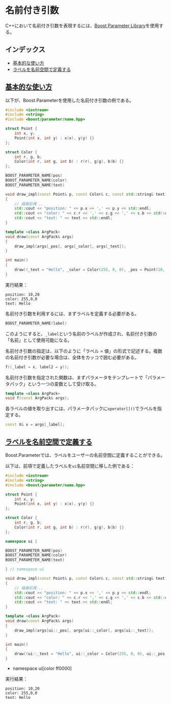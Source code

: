 # 名前付き引数
C++において名前付き引数を表現するには、[Boost Parameter Library](http://www.boost.org/doc/libs/release/libs/parameter/doc/html/index.html)を使用する。


## インデックス
- [基本的な使い方](#basic-usage)
- [ラベルを名前空間で定義する](#define-label-in-namespace)


## <a id="basic-usage" href="#basic-usage">基本的な使い方</a>
以下が、Boost.Parameterを使用した名前付き引数の例である。

```cpp example
#include <iostream>
#include <string>
#include <boost/parameter/name.hpp>

struct Point {
    int x, y;
    Point(int x, int y) : x(x), y(y) {}
};

struct Color {
    int r, g, b;
    Color(int r, int g, int b) : r(r), g(g), b(b) {}
};

BOOST_PARAMETER_NAME(pos)
BOOST_PARAMETER_NAME(color)
BOOST_PARAMETER_NAME(text)

void draw_impl(const Point& p, const Color& c, const std::string& text)
{
    // 描画処理...
    std::cout << "position: " << p.x << ',' << p.y << std::endl;
    std::cout << "color: " << c.r << ',' << c.g << ',' << c.b << std::endl;
    std::cout << "text: " << text << std::endl;
}

template <class ArgPack>
void draw(const ArgPack& args)
{
    draw_impl(args[_pos], args[_color], args[_text]);
}

int main()
{
    draw((_text = "Hello", _color = Color(255, 0, 0), _pos = Point(10, 20)));
}
```

実行結果：
```
position: 10,20
color: 255,0,0
text: Hello
```

名前付き引数を利用するには、まずラベルを定義する必要がある。

```cpp
BOOST_PARAMETER_NAME(label)
```

このようにすると、`_label`という名前のラベルが作成され、名前付き引数の「名前」として使用可能になる。


名前付き引数の指定は、以下のように「ラベル = 値」の形式で記述する。複数の名前付き引数が必要な場合は、全体をカッコで囲む必要がある。

```cpp
f((_label = x, label2 = y));
```


名前付き引数を指定された関数は、まずパラメータをテンプレートで「パラメータパック」という一つの変数として受け取る。
```cpp
template <class ArgPack>
void f(const ArgPack& args);
```

各ラベルの値を取り出すには、パラメータパックに`operator[]()`でラベルを指定する。

```cpp
const X& x = args[_label];
```


## <a id="define-label-in-namespace" href="#define-label-in-namespace">ラベルを名前空間で定義する</a>
Boost.Parameterでは、ラベルをユーザーの名前空間に定義することができる。

以下は、前項で定義したラベルを`ui`名前空間に移した例である：

```cpp example
#include <iostream>
#include <string>
#include <boost/parameter/name.hpp>

struct Point {
    int x, y;
    Point(int x, int y) : x(x), y(y) {}
};

struct Color {
    int r, g, b;
    Color(int r, int g, int b) : r(r), g(g), b(b) {}
};

namespace ui {

BOOST_PARAMETER_NAME(pos)
BOOST_PARAMETER_NAME(color)
BOOST_PARAMETER_NAME(text)

} // namespace ui

void draw_impl(const Point& p, const Color& c, const std::string& text)
{
    // 描画処理...
    std::cout << "position: " << p.x << ',' << p.y << std::endl;
    std::cout << "color: " << c.r << ',' << c.g << ',' << c.b << std::endl;
    std::cout << "text: " << text << std::endl;
}

template <class ArgPack>
void draw(const ArgPack& args)
{
    draw_impl(args[ui::_pos], args[ui::_color], args[ui::_text]);
}

int main()
{
    draw((ui::_text = "Hello", ui::_color = Color(255, 0, 0), ui::_pos = Point(10, 20)));
}
```
* namespace ui[color ff0000]

実行結果：
```
position: 10,20
color: 255,0,0
text: Hello
```

